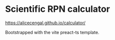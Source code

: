# Scientific RPN calculator

https://alicecengal.github.io/calculator/

Bootstrapped with the vite preact-ts template.
